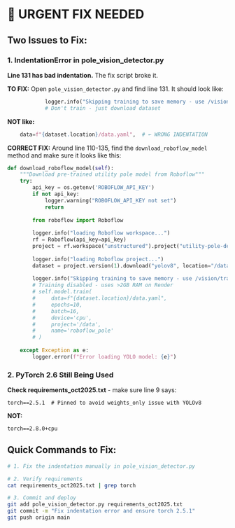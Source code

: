 # 🚨 URGENT FIX NEEDED

## Two Issues to Fix:

### 1. IndentationError in pole_vision_detector.py

**Line 131 has bad indentation.** The fix script broke it.

**TO FIX:**
Open `pole_vision_detector.py` and find line 131. It should look like:
```python
            logger.info("Skipping training to save memory - use /vision/train-on-specs endpoint instead")
            # Don't train - just download dataset
```

**NOT like:**
```python
    data=f"{dataset.location}/data.yaml",  # ← WRONG INDENTATION
```

**CORRECT FIX:**
Around line 110-135, find the `download_roboflow_model` method and make sure it looks like this:

```python
def download_roboflow_model(self):
    """Download pre-trained utility pole model from Roboflow"""
    try:
        api_key = os.getenv('ROBOFLOW_API_KEY')
        if not api_key:
            logger.warning("ROBOFLOW_API_KEY not set")
            return
        
        from roboflow import Roboflow
        
        logger.info("loading Roboflow workspace...")
        rf = Roboflow(api_key=api_key)
        project = rf.workspace("unstructured").project("utility-pole-detection-birhf")
        
        logger.info("loading Roboflow project...")
        dataset = project.version(1).download("yolov8", location="/data/roboflow_dataset")
        
        logger.info("Skipping training to save memory - use /vision/train-on-specs endpoint instead")
        # Training disabled - uses >2GB RAM on Render
        # self.model.train(
        #     data=f"{dataset.location}/data.yaml",
        #     epochs=10,
        #     batch=16,
        #     device='cpu',
        #     project='/data',
        #     name='roboflow_pole'
        # )
        
    except Exception as e:
        logger.error(f"Error loading YOLO model: {e}")
```

### 2. PyTorch 2.6 Still Being Used

**Check requirements_oct2025.txt** - make sure line 9 says:
```
torch==2.5.1  # Pinned to avoid weights_only issue with YOLOv8
```

**NOT:**
```
torch==2.8.0+cpu
```

## Quick Commands to Fix:

```bash
# 1. Fix the indentation manually in pole_vision_detector.py

# 2. Verify requirements
cat requirements_oct2025.txt | grep torch

# 3. Commit and deploy
git add pole_vision_detector.py requirements_oct2025.txt
git commit -m "Fix indentation error and ensure torch 2.5.1"
git push origin main
```
